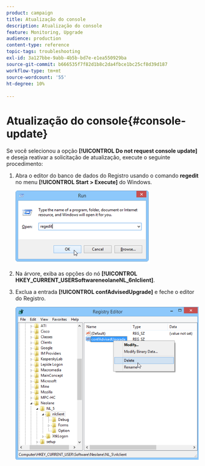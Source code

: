 ```yaml
---
product: campaign
title: Atualização do console
description: Atualização do console
feature: Monitoring, Upgrade
audience: production
content-type: reference
topic-tags: troubleshooting
exl-id: 3a127bbe-9abb-4b5b-bd7e-e1ea550929ba
source-git-commit: b666535f7f82d1b8c2da4fbce1bc25cf8d39d187
workflow-type: tm+mt
source-wordcount: '55'
ht-degree: 10%

---
```


# Atualização do console{#console-update}



Se você selecionou a opção **[!UICONTROL Do not request console update]** e deseja reativar a solicitação de atualização, execute o seguinte procedimento:

1. Abra o editor do banco de dados do Registro usando o comando **regedit** no menu **[!UICONTROL Start > Execute]** do Windows.

   ![](assets/ncs_console_update_1.png)

1. Na árvore, exiba as opções do nó **[!UICONTROL HKEY_CURRENT_USERSoftwareneolaneNL_6nlclient]**.
1. Exclua a entrada **[!UICONTROL confAdvisedUpgrade]** e feche o editor do Registro.

   ![](assets/ncs_console_update_2.png)

